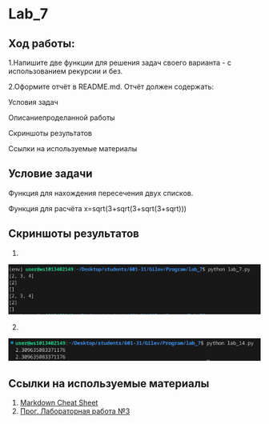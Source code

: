 # Lab_7
## Ход работы:
1.Напишите две функции для решения задач своего варианта - с использованием рекурсии и без.     

2.Оформите отчёт в README.md. Отчёт должен содержать:

Условия задач

Описаниепроделанной работы

Скриншоты результатов

Ссылки на используемые материалы

## Условие задачи 
Функция для нахождения пересечения двух списков.

Функция для расчёта x=sqrt(3+sqrt(3+sqrt(3+sqrt)))

## Скриншоты результатов
1.
![](Q.png)

2.
![](W.png)

## Ссылки на используемые материалы
1. [Markdown Cheat Sheet](https://www.markdownguide.org/cheat-sheet/)
2. [Прог. Лабораторная работа №3](https://evil-teacher.on.fleek.co/prog_pm/lab07/)